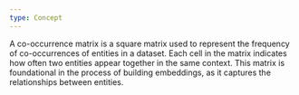 ```yaml
---
type: Concept
---
```


A co-occurrence matrix is a square matrix used to represent the frequency of co-occurrences of entities in a dataset. Each cell in the matrix indicates how often two entities appear together in the same context. This matrix is foundational in the process of building embeddings, as it captures the relationships between entities.